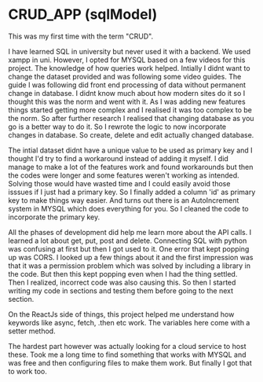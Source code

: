 # CRUD_APP (sqlModel)
 
This was my first time with the term "CRUD". 

I have learned SQL in university but never used it with a backend. We used xampp in uni. However, I opted for MYSQL based on a few videos for this project. The knowledge of how queries work helped. Intially I didnt want to change the dataset provided and was following some video guides. The guide I was following did front end processing of data without permanent change in database. I didnt know much about how modern sites do it so I thought this was the norm and went with it. As I was adding new features things started getting more complex and I realised it was too complex to be the norm. So after further research I realised that changing database as you go is a better way to do it. So I rewrote the logic to now incorporate changes in database. So create, delete and edit actually changed database. 

The intial dataset didnt have a unique value to be used as primary key and I thought I'd try to find a workaround instead of adding it myself. I did manage to make a lot of the features work and found workarounds but then the codes were longer and some features weren't working as intended. Solving those would have wasted time and I could easily avoid those isssues if I just had a primary key. So I finally added a column 'id' as primary key to make things way easier. And turns out there is an AutoIncrement system in MYSQL which does everything for you. So I cleaned the code to incorporate the primary key.

All the phases of development did help me learn more about the API calls. I learned a lot about get, put, post and delete. Connecting SQL with python was confusing at first but then I got used to it. One error that kept popping up was CORS. I looked up a few things about it and the first impression was that it was a permission problem which was solved by including a library in the code. But then this kept popping even when I had the thing settled. Then I realized, incorrect code was also causing this. So then I started writing my code in sections and testing them before going to the next section.

On the ReactJs side of things, this project helped me understand how keywords like async, fetch, .then etc work. The variables here come with a setter method.

The hardest part however was actually looking for a cloud service to host these. Took me a long time to find something that works with MYSQL and was free and then configuring files to make them work. But finally I got that to work too.
